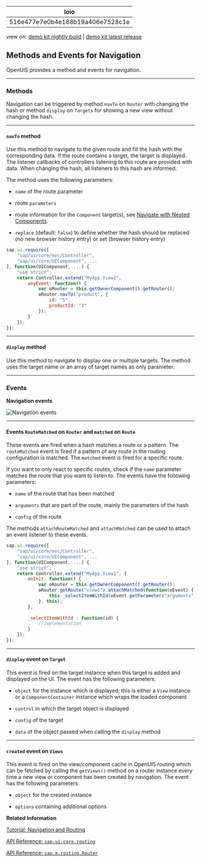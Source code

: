 <!-- loio516e477e7e0b4e188b19a406e7528c1e -->

| loio |
| -----|
| 516e477e7e0b4e188b19a406e7528c1e |

<div id="loio">

view on: [demo kit nightly build](https://sdk.openui5.org/nightly/#/topic/516e477e7e0b4e188b19a406e7528c1e) | [demo kit latest release](https://sdk.openui5.org/topic/516e477e7e0b4e188b19a406e7528c1e)</div>

## Methods and Events for Navigation

OpenUI5 provides a method and events for navigation.

***

### Methods

Navigation can be triggered by method `navTo` on `Router` with changing the hash or method `display` on `Targets` for showing a new view without changing the hash.

***

#### `navTo` method

Use this method to navigate to the given route and fill the hash with the corresponding data. If the route contains a target, the target is displayed. The listener callbacks of controllers listening to this route are provided with data. When changing the hash, all listeners to this hash are informed.

The method uses the following parameters:

-   `name` of the route parameter

-   route `parameters`

-   route information for the `Component` target\(s\), see [Navigate with Nested Components](Navigate_with_Nested_Components_8e9d6e4.md).

-   `replace` \(default: `false`\) to define whether the hash should be replaced \(no new browser history entry\) or set \(browser history entry\)


```js
sap.ui.require([
    "sap/ui/core/mvc/Controller",
    "sap/ui/core/UIComponent", ...
], function(UIComponent, ...) {
    "use strict";
    return Controller.extend("MyApp.View2",
        anyEvent: function() {
            var oRouter = this.getOwnerComponent().getRouter();
            oRouter.navTo("product", {
                id: "5",
                productId: "3"
            });
        }
    });
});

```

***

#### `display` method

Use this method to navigate to display one or multiple targets. The method uses the target name or an array of target names as only parameter.

***

### Events

  
  
**Navigation events**

 ![](images/loio6f245c0eaeae44eaac6413c726661223_LowRes.png "Navigation events") 

***

#### Events `RouteMatched` on `Router` and `matched` on `Route`

These events are fired when a hash matches a route or a pattern. The `routeMatched` event is fired if a pattern of any route in the routing configuration is matched. The `matched` event is fired for a specific route.

If you want to only react to specific routes, check if the `name` parameter matches the route that you want to listen to. The events have the following parameters:

-   `name` of the route that has been matched

-   `arguments` that are part of the route, mainly the parameters of the hash

-   `config` of the route


The methods `attachRouteMatched` and `attachMatched` can be used to attach an event listener to these events.

```js
sap.ui.require([
    "sap/ui/core/mvc/Controller",
    "sap/ui/core/UIComponent", ...
], function(UIComponent, ...) {
    "use strict";
    return Controller.extend("MyApp.View1", {
        onInit: function() {
            var oRouter = this.getOwnerComponent().getRouter();
            oRouter.getRoute("view1").attachMatched(function(oEvent) {
                this._selectItemWithId(oEvent.getParameter("arguments").id);
            }, this);
        },
    
        _selectItemWithId : function(id) {
            //implementation
        }
    });
});
```

***

#### `display` event on `Target`

This event is fired on the target instance when this target is added and displayed on the UI. The event has the following parameters:

-   `object` for the instance which is displayed; this is either a `View` instance or a `ComponentContainer` instance which wraps the loaded component

-   `control` in which the target object is displayed

-   `config` of the target

-   `data` of the object passed when calling the `display` method


***

#### `created` event on `Views`

This event is fired on the view/component cache in OpenUI5 routing which can be fetched by calling the `getViews()` method on a router instance every time a new view or component has been created by navigation. The event has the following parameters:

-   `object` for the created instance

-   `options` containing additional options


**Related Information**  


[Tutorial: Navigation and Routing](Navigation_and_Routing_Tutorial_1b6dcd3.md "OpenUI5 comes with a powerful routing API that helps you control the state of your application efficiently. This tutorial will illustrate all major features and APIs related to navigation and routing in OpenUI5 apps by creating a simple and easy to understand mobile app. It represents a set of best practices for applying the navigation and routing features of OpenUI5 to your applications.")

[API Reference: `sap.ui.core.routing`](https://sdk.openui5.org/api/sap.ui.core.routing)

[API Reference: `sap.m.routing.Router`](https://sdk.openui5.org/api/sap.m.routing.Router)

